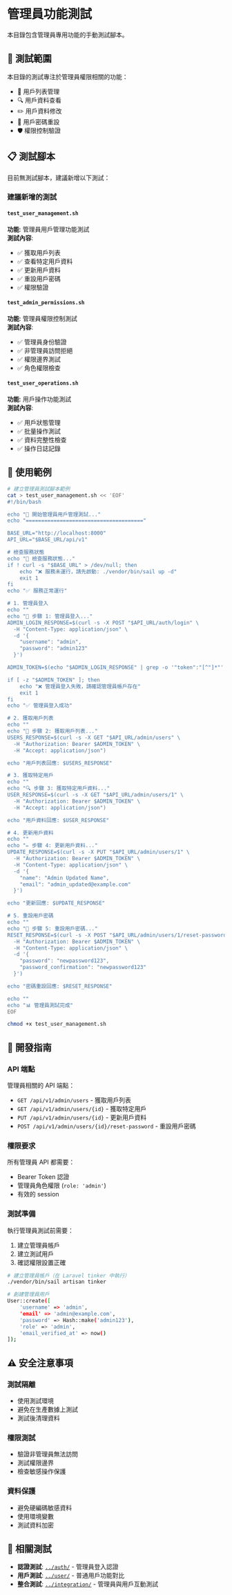 # 管理員功能測試

本目錄包含管理員專用功能的手動測試腳本。

## 🔑 測試範圍

本目錄的測試專注於管理員權限相關的功能：

- 👥 用戶列表管理
- 🔍 用戶資料查看
- ✏️ 用戶資料修改
- 🔐 用戶密碼重設
- 🛡️ 權限控制驗證

## 📋 測試腳本

目前無測試腳本，建議新增以下測試：

### 建議新增的測試

#### `test_user_management.sh`

**功能**: 管理員用戶管理功能測試  
**測試內容**:

- ✅ 獲取用戶列表
- ✅ 查看特定用戶資料
- ✅ 更新用戶資料
- ✅ 重設用戶密碼
- ✅ 權限驗證

#### `test_admin_permissions.sh`

**功能**: 管理員權限控制測試  
**測試內容**:

- ✅ 管理員身份驗證
- ✅ 非管理員訪問拒絕
- ✅ 權限邊界測試
- ✅ 角色權限檢查

#### `test_user_operations.sh`

**功能**: 用戶操作功能測試  
**測試內容**:

- ✅ 用戶狀態管理
- ✅ 批量操作測試
- ✅ 資料完整性檢查
- ✅ 操作日誌記錄

## 🚀 使用範例

```bash
# 建立管理員測試腳本範例
cat > test_user_management.sh << 'EOF'
#!/bin/bash

echo "🧪 開始管理員用戶管理測試..."
echo "======================================"

BASE_URL="http://localhost:8000"
API_URL="$BASE_URL/api/v1"

# 檢查服務狀態
echo "📡 檢查服務狀態..."
if ! curl -s "$BASE_URL" > /dev/null; then
    echo "❌ 服務未運行，請先啟動: ./vendor/bin/sail up -d"
    exit 1
fi
echo "✅ 服務正常運行"

# 1. 管理員登入
echo ""
echo "🔐 步驟 1: 管理員登入..."
ADMIN_LOGIN_RESPONSE=$(curl -s -X POST "$API_URL/auth/login" \
  -H "Content-Type: application/json" \
  -d '{
    "username": "admin",
    "password": "admin123"
  }')

ADMIN_TOKEN=$(echo "$ADMIN_LOGIN_RESPONSE" | grep -o '"token":"[^"]*"' | cut -d'"' -f4)

if [ -z "$ADMIN_TOKEN" ]; then
    echo "❌ 管理員登入失敗，請確認管理員帳戶存在"
    exit 1
fi
echo "✅ 管理員登入成功"

# 2. 獲取用戶列表
echo ""
echo "👥 步驟 2: 獲取用戶列表..."
USERS_RESPONSE=$(curl -s -X GET "$API_URL/admin/users" \
  -H "Authorization: Bearer $ADMIN_TOKEN" \
  -H "Accept: application/json")

echo "用戶列表回應: $USERS_RESPONSE"

# 3. 獲取特定用戶
echo ""
echo "🔍 步驟 3: 獲取特定用戶資料..."
USER_RESPONSE=$(curl -s -X GET "$API_URL/admin/users/1" \
  -H "Authorization: Bearer $ADMIN_TOKEN" \
  -H "Accept: application/json")

echo "用戶資料回應: $USER_RESPONSE"

# 4. 更新用戶資料
echo ""
echo "✏️ 步驟 4: 更新用戶資料..."
UPDATE_RESPONSE=$(curl -s -X PUT "$API_URL/admin/users/1" \
  -H "Authorization: Bearer $ADMIN_TOKEN" \
  -H "Content-Type: application/json" \
  -d '{
    "name": "Admin Updated Name",
    "email": "admin_updated@example.com"
  }')

echo "更新回應: $UPDATE_RESPONSE"

# 5. 重設用戶密碼
echo ""
echo "🔐 步驟 5: 重設用戶密碼..."
RESET_RESPONSE=$(curl -s -X POST "$API_URL/admin/users/1/reset-password" \
  -H "Authorization: Bearer $ADMIN_TOKEN" \
  -H "Content-Type: application/json" \
  -d '{
    "password": "newpassword123",
    "password_confirmation": "newpassword123"
  }')

echo "密碼重設回應: $RESET_RESPONSE"

echo ""
echo "📊 管理員測試完成"
EOF

chmod +x test_user_management.sh
```

## 📝 開發指南

### API 端點

管理員相關的 API 端點：

- `GET /api/v1/admin/users` - 獲取用戶列表
- `GET /api/v1/admin/users/{id}` - 獲取特定用戶
- `PUT /api/v1/admin/users/{id}` - 更新用戶資料
- `POST /api/v1/admin/users/{id}/reset-password` - 重設用戶密碼

### 權限要求

所有管理員 API 都需要：

- Bearer Token 認證
- 管理員角色權限 (`role: 'admin'`)
- 有效的 session

### 測試準備

執行管理員測試前需要：

1. 建立管理員帳戶
2. 建立測試用戶
3. 確認權限設置正確

```bash
# 建立管理員帳戶（在 Laravel tinker 中執行）
./vendor/bin/sail artisan tinker

# 創建管理員用戶
User::create([
    'username' => 'admin',
    'email' => 'admin@example.com',
    'password' => Hash::make('admin123'),
    'role' => 'admin',
    'email_verified_at' => now()
]);
```

## ⚠️ 安全注意事項

### 測試隔離

- 使用測試環境
- 避免在生產數據上測試
- 測試後清理資料

### 權限測試

- 驗證非管理員無法訪問
- 測試權限邊界
- 檢查敏感操作保護

### 資料保護

- 避免硬編碼敏感資料
- 使用環境變數
- 測試資料加密

## 🔗 相關測試

- **認證測試**: [`../auth/`](../auth/) - 管理員登入認證
- **用戶測試**: [`../user/`](../user/) - 普通用戶功能對比
- **整合測試**: [`../integration/`](../integration/) - 管理員與用戶互動測試
